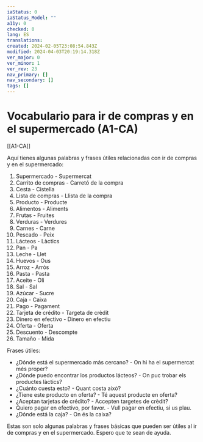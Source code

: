 ```yaml
---
iaStatus: 0
iaStatus_Model: ""
a11y: 0
checked: 0
lang: ES
translations: 
created: 2024-02-05T23:08:54.843Z
modified: 2024-04-03T20:19:14.318Z
ver_major: 0
ver_minor: 1
ver_rev: 23
nav_primary: []
nav_secondary: []
tags: []
---
```

# Vocabulario para ir de compras y en el supermercado (A1-CA)

[[A1-CA]]

Aquí tienes algunas palabras y frases útiles relacionadas con ir de compras y en el supermercado:

1. Supermercado - Supermercat
2. Carrito de compras - Carretó de la compra
3. Cesta - Cistella
4. Lista de compras - Llista de la compra
5. Producto - Producte
6. Alimentos - Aliments
7. Frutas - Fruites
8. Verduras - Verdures
9. Carnes - Carne
10. Pescado - Peix
11. Lácteos - Làctics
12. Pan - Pa
13. Leche - Llet
14. Huevos - Ous
15. Arroz - Arròs
16. Pasta - Pasta
17. Aceite - Oli
18. Sal - Sal
19. Azúcar - Sucre
20. Caja - Caixa
21. Pago - Pagament
22. Tarjeta de crédito - Targeta de crèdit
23. Dinero en efectivo - Dinero en efectiu
24. Oferta - Oferta
25. Descuento - Descompte
26. Tamaño - Mida

Frases útiles:
- ¿Dónde está el supermercado más cercano? - On hi ha el supermercat més proper?
- ¿Dónde puedo encontrar los productos lácteos? - On puc trobar els productes làctics?
- ¿Cuánto cuesta esto? - Quant costa això?
- ¿Tiene este producto en oferta? - Té aquest producte en oferta?
- ¿Aceptan tarjetas de crédito? - Accepten targetes de crèdit?
- Quiero pagar en efectivo, por favor. - Vull pagar en efectiu, si us plau.
- ¿Dónde está la caja? - On és la caixa?

Estas son solo algunas palabras y frases básicas que pueden ser útiles al ir de compras y en el supermercado. Espero que te sean de ayuda.
